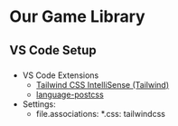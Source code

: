 # Our Game Library

## VS Code Setup

### 
- VS Code Extensions
  - [Tailwind CSS IntelliSense (Tailwind)](https://marketplace.visualstudio.com/items?itemName=bradlc.vscode-tailwindcss)
  - [language-postcss](https://marketplace.visualstudio.com/items?itemName=cpylua.language-postcss)
- Settings: 
  - file.associations: *.css: tailwindcss 

